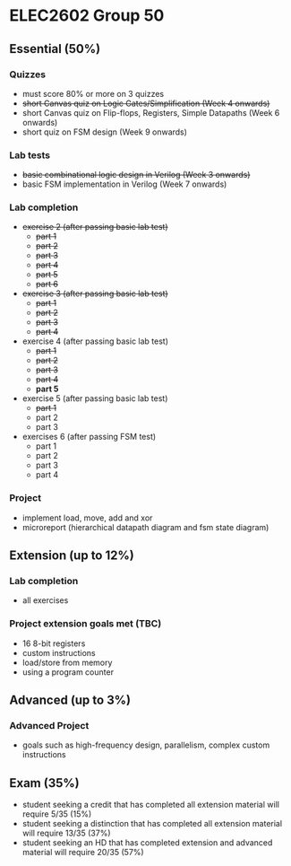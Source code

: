 # ELEC2602 Group 50

## Essential (50%)
### Quizzes
* must score 80% or more on 3 quizzes
* ~~short Canvas quiz on Logic Gates/Simplification (Week 4 onwards)~~
* short Canvas quiz on Flip-flops, Registers, Simple Datapaths (Week 6 onwards)
* short quiz on FSM design (Week 9 onwards)

### Lab tests
* ~~basic combinational logic design in Verilog (Week 3 onwards)~~
* basic FSM implementation in Verilog (Week 7 onwards)

### Lab completion
* ~~exercise 2 (after passing basic lab test)~~
  * ~~part 1~~
  * ~~part 2~~
  * ~~part 3~~
  * ~~part 4~~
  * ~~part 5~~
  * ~~part 6~~
* ~~exercise 3 (after passing basic lab test)~~
  * ~~part 1~~
  * ~~part 2~~
  * ~~part 3~~
  * ~~part 4~~
* exercise 4 (after passing basic lab test)
  * ~~part 1~~
  * ~~part 2~~
  * ~~part 3~~
  * ~~part 4~~
  * **part 5**
* exercise 5 (after passing basic lab test)
  * ~~part 1~~
  * part 2
  * part 3
* exercises 6 (after passing FSM test)
  * part 1
  * part 2
  * part 3
  * part 4

### Project
* implement load, move, add and xor
* microreport (hierarchical datapath diagram and fsm state diagram)

## Extension (up to 12%)
### Lab completion
* all exercises

### Project extension goals met (TBC)
* 16 8-bit registers
* custom instructions
* load/store from memory
* using a program counter

## Advanced (up to 3%)
### Advanced Project
* goals such as high-frequency design, parallelism, complex custom instructions

## Exam (35%)
* student seeking a credit that has completed all extension material will require 5/35 (15%)
* student seeking a distinction that has completed all extension material will require 13/35 (37%)
* student seeking an HD that has completed extension and advanced material will require 20/35 (57%)
